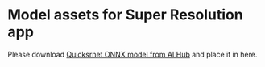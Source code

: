 # Model assets for Super Resolution app

Please download [Quicksrnet ONNX model from AI Hub](https://aihub.qualcomm.com/compute/models/]) and place it in here.